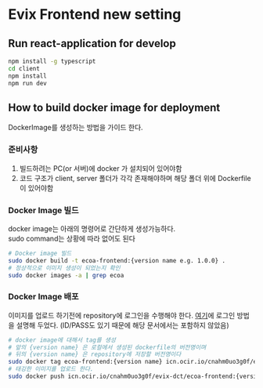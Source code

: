 # Evix Frontend new setting


## Run react-application for develop 

```bash
npm install -g typescript
cd client
npm install
npm run dev
```

## How to build docker image for deployment

DockerImage를 생성하는 방법을 가이드 한다.

### 준비사항
1. 빌드하려는 PC(or 서버)에 docker 가 설치되어 있어야함
2. 코드 구조가 client, server 폴더가 각각 존재해야하며 해당 폴더 위에 Dockerfile이 있어야함

### Docker Image 빌드
docker image는 아래의 명령어로 간단하게 생성가능하다.  
sudo command는 상황에 따라 없어도 된다
```bash
# Docker image 빌드
sudo docker build -t ecoa-frontend:{version name e.g. 1.0.0} .
# 정상적으로 이미지 생성이 되었는지 확인
sudo docker images -a | grep ecoa
```

### Docker Image 배포

이미지를 업로드 하기전에 repository에 로그인을 수행해야 한다.
[여기](https://evix-dct.atlassian.net/browse/DCT-28?focusedCommentId=10063)에 로그인 방법을 설명해 두었다. (ID/PASS도 있기 때문에 해당 문서에서는 포함하지 않았음)

```bash
# docker image에 대해서 tag를 생성
# 앞의 {version name} 은 로컬에서 생성된 dockerfile의 버전명이며
# 뒤의 {version name} 은 repository에 저장할 버전명이다
sudo docker tag ecoa-frontend:{version name} icn.ocir.io/cnahm0uo3g0f/evix-dct/ecoa-frontend:{version name}    
# 태깅한 이미지를 업로드 한다.
sudo docker push icn.ocir.io/cnahm0uo3g0f/evix-dct/ecoa-frontend:{version name} 
```

